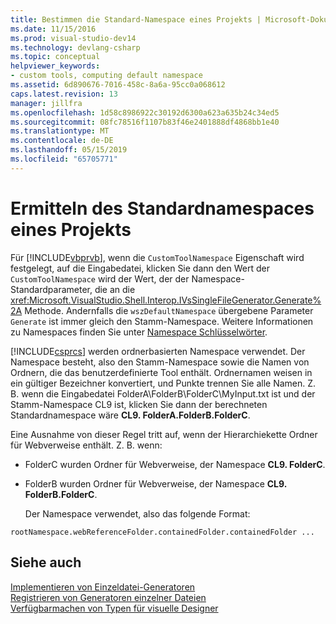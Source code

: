 ```yaml
---
title: Bestimmen die Standard-Namespace eines Projekts | Microsoft-Dokumentation
ms.date: 11/15/2016
ms.prod: visual-studio-dev14
ms.technology: devlang-csharp
ms.topic: conceptual
helpviewer_keywords:
- custom tools, computing default namespace
ms.assetid: 6d890676-7016-458c-8a6a-95cc0a068612
caps.latest.revision: 13
manager: jillfra
ms.openlocfilehash: 1d58c8986922c30192d6300a623a635b24c34ed5
ms.sourcegitcommit: 08fc78516f1107b83f46e2401888df4868bb1e40
ms.translationtype: MT
ms.contentlocale: de-DE
ms.lasthandoff: 05/15/2019
ms.locfileid: "65705771"
---
```

# <a name="determining-the-default-namespace-of-a-project"></a>Ermitteln des Standardnamespaces eines Projekts
Für [!INCLUDE[vbprvb](../includes/vbprvb-md.md)], wenn die `CustomToolNamespace` Eigenschaft wird festgelegt, auf die Eingabedatei, klicken Sie dann den Wert der `CustomToolNamespace` wird der Wert, der der Namespace-Standardparameter, die an die <xref:Microsoft.VisualStudio.Shell.Interop.IVsSingleFileGenerator.Generate%2A> Methode. Andernfalls die `wszDefaultNamespace` übergebene Parameter `Generate` ist immer gleich den Stamm-Namespace. Weitere Informationen zu Namespaces finden Sie unter [Namespace Schlüsselwörter](https://msdn.microsoft.com/library/091a66eb-b10d-4f54-9102-5ac0d4bdb84b).  
  
 [!INCLUDE[csprcs](../includes/csprcs-md.md)] werden ordnerbasierten Namespace verwendet. Der Namespace besteht, also den Stamm-Namespace sowie die Namen von Ordnern, die das benutzerdefinierte Tool enthält. Ordnernamen weisen in ein gültiger Bezeichner konvertiert, und Punkte trennen Sie alle Namen. Z. B. wenn die Eingabedatei FolderA\FolderB\FolderC\MyInput.txt ist und der Stamm-Namespace CL9 ist, klicken Sie dann der berechneten Standardnamespace wäre **CL9. FolderA.FolderB.FolderC**.  
  
 Eine Ausnahme von dieser Regel tritt auf, wenn der Hierarchiekette Ordner für Webverweise enthält. Z. B. wenn:  
  
- FolderC wurden Ordner für Webverweise, der Namespace **CL9. FolderC**.  
  
- FolderB wurden Ordner für Webverweise, der Namespace **CL9. FolderB.FolderC**.  
  
  Der Namespace verwendet, also das folgende Format:  
  
```  
rootNamespace.webReferenceFolder.containedFolder.containedFolder ...  
```  
  
## <a name="see-also"></a>Siehe auch  
 [Implementieren von Einzeldatei-Generatoren](../extensibility/internals/implementing-single-file-generators.md)   
 [Registrieren von Generatoren einzelner Dateien](../extensibility/internals/registering-single-file-generators.md)   
 [Verfügbarmachen von Typen für visuelle Designer](../extensibility/internals/exposing-types-to-visual-designers.md)